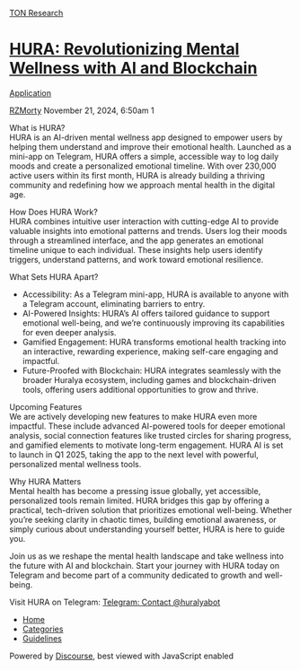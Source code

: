 [TON Research](/)

# [HURA: Revolutionizing Mental Wellness with AI and Blockchain](/t/hura-revolutionizing-mental-wellness-with-ai-and-blockchain/39947)

[Application](/c/application/20) 

    

[RZMorty](https://tonresear.ch/u/RZMorty)  November 21, 2024, 6:50am  1

What is HURA?  
HURA is an AI-driven mental wellness app designed to empower users by helping them understand and improve their emotional health. Launched as a mini-app on Telegram, HURA offers a simple, accessible way to log daily moods and create a personalized emotional timeline. With over 230,000 active users within its first month, HURA is already building a thriving community and redefining how we approach mental health in the digital age.

How Does HURA Work?  
HURA combines intuitive user interaction with cutting-edge AI to provide valuable insights into emotional patterns and trends. Users log their moods through a streamlined interface, and the app generates an emotional timeline unique to each individual. These insights help users identify triggers, understand patterns, and work toward emotional resilience.

What Sets HURA Apart?

*   Accessibility: As a Telegram mini-app, HURA is available to anyone with a Telegram account, eliminating barriers to entry.
*   AI-Powered Insights: HURA’s AI offers tailored guidance to support emotional well-being, and we’re continuously improving its capabilities for even deeper analysis.
*   Gamified Engagement: HURA transforms emotional health tracking into an interactive, rewarding experience, making self-care engaging and impactful.
*   Future-Proofed with Blockchain: HURA integrates seamlessly with the broader Huralya ecosystem, including games and blockchain-driven tools, offering users additional opportunities to grow and thrive.

Upcoming Features  
We are actively developing new features to make HURA even more impactful. These include advanced AI-powered tools for deeper emotional analysis, social connection features like trusted circles for sharing progress, and gamified elements to motivate long-term engagement. HURA AI is set to launch in Q1 2025, taking the app to the next level with powerful, personalized mental wellness tools.

Why HURA Matters  
Mental health has become a pressing issue globally, yet accessible, personalized tools remain limited. HURA bridges this gap by offering a practical, tech-driven solution that prioritizes emotional well-being. Whether you’re seeking clarity in chaotic times, building emotional awareness, or simply curious about understanding yourself better, HURA is here to guide you.

Join us as we reshape the mental health landscape and take wellness into the future with AI and blockchain. Start your journey with HURA today on Telegram and become part of a community dedicated to growth and well-being.

Visit HURA on Telegram: [Telegram: Contact @huralyabot](https://t.me/huralyabot)

 

*   [Home](/)
*   [Categories](/categories)
*   [Guidelines](/guidelines)

Powered by [Discourse](https://www.discourse.org), best viewed with JavaScript enabled